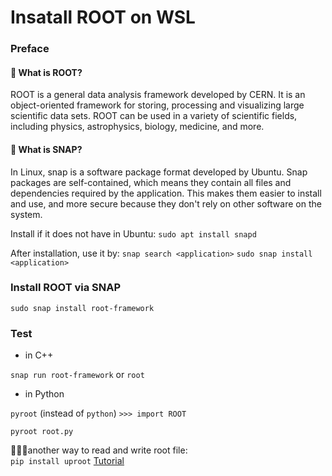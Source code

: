 # Insatall ROOT on WSL
### Preface
#### 🧐 What is ROOT?
ROOT is a general data analysis framework developed by CERN. It is an object-oriented framework for storing, processing and visualizing large scientific data sets. ROOT can be used in a variety of scientific fields, including physics, astrophysics, biology, medicine, and more.
#### 🧐 What is SNAP?
In Linux, snap is a software package format developed by Ubuntu. Snap packages are self-contained, which means they contain all files and dependencies required by the application. This makes them easier to install and use, and more secure because they don't rely on other software on the system.

Install if it does not have in Ubuntu: `sudo apt install snapd`

After installation, use it by: `snap search <application>` `sudo snap install <application>`

### Install ROOT via SNAP
`sudo snap install root-framework`


### Test
* in C++
  
`snap run root-framework` or `root`


* in Python
  
 `pyroot` (instead of `python`) `>>> import ROOT`

`pyroot root.py`

🌟🌟🌟another way to read and write root file:    
`pip install uproot` [Tutorial](https://uproot.readthedocs.io/en/latest/basic.html)
